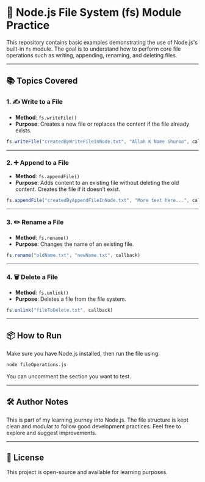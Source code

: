 
# 📁 Node.js File System (fs) Module Practice

This repository contains basic examples demonstrating the use of Node.js's built-in `fs` module. The goal is to understand how to perform core file operations such as writing, appending, renaming, and deleting files.

---

## 📚 Topics Covered

### 1. ✍️ Write to a File
- **Method**: `fs.writeFile()`
- **Purpose**: Creates a new file or replaces the content if the file already exists.

```js
fs.writeFile("createdByWriteFileInNode.txt", "Allah K Name Shuroo", callback)
````

---

### 2. ➕ Append to a File

* **Method**: `fs.appendFile()`
* **Purpose**: Adds content to an existing file without deleting the old content. Creates the file if it doesn’t exist.

```js
fs.appendFile("createdByAppendFileInNode.txt", "More text here...", callback)
```

---

### 3. ✏️ Rename a File

* **Method**: `fs.rename()`
* **Purpose**: Changes the name of an existing file.

```js
fs.rename("oldName.txt", "newName.txt", callback)
```

---

### 4. 🗑️ Delete a File

* **Method**: `fs.unlink()`
* **Purpose**: Deletes a file from the file system.

```js
fs.unlink("fileToDelete.txt", callback)
```

---

## 📦 How to Run

Make sure you have Node.js installed, then run the file using:

```bash
node fileOperations.js
```

You can uncomment the section you want to test.

---

## 🛠️ Author Notes

This is part of my learning journey into Node.js. The file structure is kept clean and modular to follow good development practices. Feel free to explore and suggest improvements.

---

## 🔗 License

This project is open-source and available for learning purposes.

```
